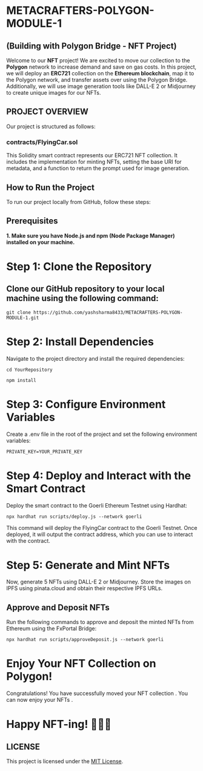 # METACRAFTERS-POLYGON-MODULE-1 
## (Building with Polygon Bridge - NFT Project)

Welcome to our **NFT** project! We are excited to move our collection to the **Polygon** network to increase demand and save on gas costs. In this project, we will deploy an **ERC721** collection on the **Ethereum blockchain**, map it to the Polygon network, and transfer assets over using the Polygon Bridge. Additionally, we will use image generation tools like DALL-E 2 or Midjourney to create unique images for our NFTs.

## PROJECT OVERVIEW

Our project is structured as follows:
### contracts/FlyingCar.sol ###
This Solidity smart contract represents our ERC721 NFT collection. It includes the implementation for minting NFTs, setting the base URI for metadata, and a function to return the prompt used for image generation.

## How to Run the Project
To run our project locally from GitHub, follow these steps:
## Prerequisites
**1. Make sure you have Node.js and npm (Node Package Manager) installed on your machine.**
  # Step 1: Clone the Repository
## Clone our GitHub repository to your local machine using the following command:
`git clone https://github.com/yashsharma8433/METACRAFTERS-POLYGON-MODULE-1.git`
   # Step 2: Install Dependencies
   Navigate to the project directory and install the required dependencies:

   `cd YourRepository`

  
   `npm install`
# Step 3: Configure Environment Variables
Create a .env file in the root of the project and set the following environment variables:

`PRIVATE_KEY=YOUR_PRIVATE_KEY`

# Step 4: Deploy and Interact with the Smart Contract
Deploy the smart contract to the Goerli Ethereum Testnet using Hardhat:

`npx hardhat run scripts/deploy.js --network goerli`

This command will deploy the FlyingCar contract to the Goerli Testnet. Once deployed, it will output the contract address, which you can use to interact with the contract.

# Step 5: Generate and Mint NFTs
Now, generate 5 NFTs using DALL-E 2 or Midjourney. Store the images on IPFS using pinata.cloud and obtain their respective IPFS URLs.


## Approve and Deposit NFTs 
Run the following commands to approve and deposit the minted NFTs from Ethereum using the FxPortal Bridge:

`npx hardhat run scripts/approveDeposit.js --network goerli`

# Enjoy Your NFT Collection on Polygon!
Congratulations! You have successfully moved your NFT collection . You can now enjoy your NFTs .

# Happy NFT-ing! 🚀🎨🌈



## LICENSE
This project is licensed under the [MIT License](LICENSE).
